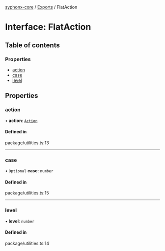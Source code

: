 [syphonx-core](../README.md) / [Exports](../modules.md) / FlatAction

# Interface: FlatAction

## Table of contents

### Properties

- [action](FlatAction.md#action)
- [case](FlatAction.md#case)
- [level](FlatAction.md#level)

## Properties

### action

• **action**: [`Action`](../modules.md#action)

#### Defined in

package/utilities.ts:13

___

### case

• `Optional` **case**: `number`

#### Defined in

package/utilities.ts:15

___

### level

• **level**: `number`

#### Defined in

package/utilities.ts:14
